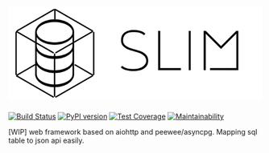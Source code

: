 # ![](artworks/logo-full.png)

[![Build Status](https://travis-ci.org/fy0/slim.svg?branch=master)](https://travis-ci.org/fy0/slim)
[![PyPI version](https://badge.fury.io/py/slim.svg)](https://badge.fury.io/py/slim)
[![Test Coverage](https://api.codeclimate.com/v1/badges/308e653d0aa234a83c25/test_coverage)](https://codeclimate.com/github/fy0/slim/test_coverage)
[![Maintainability](https://api.codeclimate.com/v1/badges/308e653d0aa234a83c25/maintainability)](https://codeclimate.com/github/fy0/slim/maintainability)

[WIP] web framework based on aiohttp and peewee/asyncpg. Mapping sql table to json api easily.
